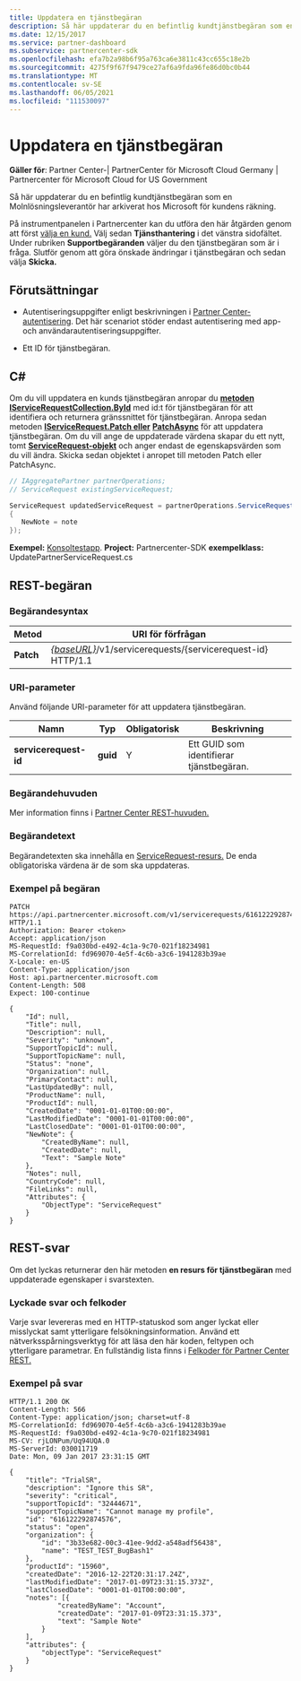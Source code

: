 ```yaml
---
title: Uppdatera en tjänstbegäran
description: Så här uppdaterar du en befintlig kundtjänstbegäran som en Molnlösningsleverantör har arkiverat hos Microsoft för kundens räkning.
ms.date: 12/15/2017
ms.service: partner-dashboard
ms.subservice: partnercenter-sdk
ms.openlocfilehash: efa7b2a98b6f95a763ca6e3811c43cc655c18e2b
ms.sourcegitcommit: 4275f9f67f9479ce27af6a9fda96fe86d0bc0b44
ms.translationtype: MT
ms.contentlocale: sv-SE
ms.lasthandoff: 06/05/2021
ms.locfileid: "111530097"
---
```

# <a name="update-a-service-request"></a>Uppdatera en tjänstbegäran

**Gäller för**: Partner Center-| PartnerCenter för Microsoft Cloud Germany | Partnercenter för Microsoft Cloud for US Government

Så här uppdaterar du en befintlig kundtjänstbegäran som en Molnlösningsleverantör har arkiverat hos Microsoft för kundens räkning.

På instrumentpanelen i Partnercenter kan du utföra den här åtgärden genom att först [välja en kund.](get-a-customer-by-name.md) Välj sedan **Tjänsthantering** i det vänstra sidofältet. Under rubriken **Supportbegäranden** väljer du den tjänstbegäran som är i fråga. Slutför genom att göra önskade ändringar i tjänstbegäran och sedan välja **Skicka.**

## <a name="prerequisites"></a>Förutsättningar

- Autentiseringsuppgifter enligt beskrivningen i [Partner Center-autentisering](partner-center-authentication.md). Det här scenariot stöder endast autentisering med app- och användarautentiseringsuppgifter.

- Ett ID för tjänstbegäran.

## <a name="c"></a>C\#

Om du vill uppdatera en kunds tjänstbegäran anropar du [**metoden IServiceRequestCollection.ById**](/dotnet/api/microsoft.store.partnercenter.servicerequests.iservicerequestcollection.byid) med id:t för tjänstbegäran för att identifiera och returnera gränssnittet för tjänstbegäran. Anropa sedan metoden [**IServiceRequest.Patch eller**](/dotnet/api/microsoft.store.partnercenter.servicerequests.iservicerequest.patch) [**PatchAsync**](/dotnet/api/microsoft.store.partnercenter.servicerequests.iservicerequest.patchasync) för att uppdatera tjänstbegäran. Om du vill ange de uppdaterade värdena skapar du ett nytt, tomt [**ServiceRequest-objekt**](/dotnet/api/microsoft.store.partnercenter.models.servicerequests.servicerequest) och anger endast de egenskapsvärden som du vill ändra. Skicka sedan objektet i anropet till metoden Patch eller PatchAsync.

``` csharp
// IAggregatePartner partnerOperations;
// ServiceRequest existingServiceRequest;

ServiceRequest updatedServiceRequest = partnerOperations.ServiceRequests.ById(existingServiceRequest.Id).Patch(new ServiceRequest
{
   NewNote = note
});
```

**Exempel:** [Konsoltestapp](console-test-app.md). **Project:** Partnercenter-SDK **exempelklass:** UpdatePartnerServiceRequest.cs

## <a name="rest-request"></a>REST-begäran

### <a name="request-syntax"></a>Begärandesyntax

| Metod    | URI för förfrågan                                                                                 |
|-----------|---------------------------------------------------------------------------------------------|
| **Patch** | [*{baseURL}*](partner-center-rest-urls.md)/v1/servicerequests/{servicerequest-id} HTTP/1.1 |

### <a name="uri-parameter"></a>URI-parameter

Använd följande URI-parameter för att uppdatera tjänstbegäran.

| Namn                  | Typ     | Obligatorisk | Beskrivning                                 |
|-----------------------|----------|----------|---------------------------------------------|
| **servicerequest-id** | **guid** | Y        | Ett GUID som identifierar tjänstbegäran. |

### <a name="request-headers"></a>Begärandehuvuden

Mer information finns i [Partner Center REST-huvuden.](headers.md)

### <a name="request-body"></a>Begärandetext

Begärandetexten ska innehålla en [ServiceRequest-resurs.](service-request-resources.md) De enda obligatoriska värdena är de som ska uppdateras.

### <a name="request-example"></a>Exempel på begäran

```http
PATCH https://api.partnercenter.microsoft.com/v1/servicerequests/616122292874576 HTTP/1.1
Authorization: Bearer <token>
Accept: application/json
MS-RequestId: f9a030bd-e492-4c1a-9c70-021f18234981
MS-CorrelationId: fd969070-4e5f-4c6b-a3c6-1941283b39ae
X-Locale: en-US
Content-Type: application/json
Host: api.partnercenter.microsoft.com
Content-Length: 508
Expect: 100-continue

{
    "Id": null,
    "Title": null,
    "Description": null,
    "Severity": "unknown",
    "SupportTopicId": null,
    "SupportTopicName": null,
    "Status": "none",
    "Organization": null,
    "PrimaryContact": null,
    "LastUpdatedBy": null,
    "ProductName": null,
    "ProductId": null,
    "CreatedDate": "0001-01-01T00:00:00",
    "LastModifiedDate": "0001-01-01T00:00:00",
    "LastClosedDate": "0001-01-01T00:00:00",
    "NewNote": {
        "CreatedByName": null,
        "CreatedDate": null,
        "Text": "Sample Note"
    },
    "Notes": null,
    "CountryCode": null,
    "FileLinks": null,
    "Attributes": {
        "ObjectType": "ServiceRequest"
    }
}
```

## <a name="rest-response"></a>REST-svar

Om det lyckas returnerar den här metoden **en resurs för tjänstbegäran** med uppdaterade egenskaper i svarstexten.

### <a name="response-success-and-error-codes"></a>Lyckade svar och felkoder

Varje svar levereras med en HTTP-statuskod som anger lyckat eller misslyckat samt ytterligare felsökningsinformation. Använd ett nätverksspårningsverktyg för att läsa den här koden, feltypen och ytterligare parametrar. En fullständig lista finns i [Felkoder för Partner Center REST.](error-codes.md)

### <a name="response-example"></a>Exempel på svar

```http
HTTP/1.1 200 OK
Content-Length: 566
Content-Type: application/json; charset=utf-8
MS-CorrelationId: fd969070-4e5f-4c6b-a3c6-1941283b39ae
MS-RequestId: f9a030bd-e492-4c1a-9c70-021f18234981
MS-CV: rjLONPum/Uq94UQA.0
MS-ServerId: 030011719
Date: Mon, 09 Jan 2017 23:31:15 GMT

{
    "title": "TrialSR",
    "description": "Ignore this SR",
    "severity": "critical",
    "supportTopicId": "32444671",
    "supportTopicName": "Cannot manage my profile",
    "id": "616122292874576",
    "status": "open",
    "organization": {
        "id": "3b33e682-00c3-41ee-9dd2-a548adf56438",
        "name": "TEST_TEST_BugBash1"
    },
    "productId": "15960",
    "createdDate": "2016-12-22T20:31:17.24Z",
    "lastModifiedDate": "2017-01-09T23:31:15.373Z",
    "lastClosedDate": "0001-01-01T00:00:00",
    "notes": [{
            "createdByName": "Account",
            "createdDate": "2017-01-09T23:31:15.373",
            "text": "Sample Note"
        }
    ],
    "attributes": {
        "objectType": "ServiceRequest"
    }
}
```
